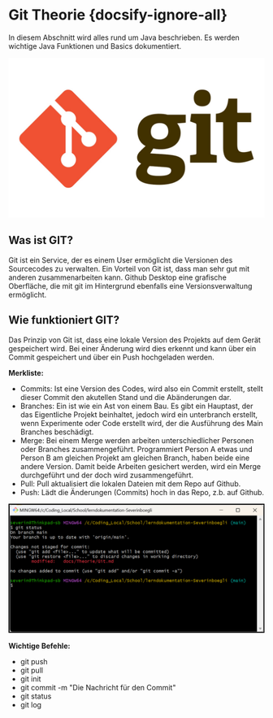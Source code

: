 # Git Theorie {docsify-ignore-all}

In diesem Abschnitt wird alles rund um Java beschrieben. Es werden wichtige Java Funktionen und Basics dokumentiert.

![Git](git.jpg)

## Was ist GIT?
Git ist ein Service, der es einem User ermöglicht die Versionen des Sourcecodes zu verwalten. Ein Vorteil von Git ist, dass man sehr gut mit anderen zusammenarbeiten kann. Github Desktop eine grafische Oberfläche, die mit git im Hintergrund ebenfalls eine Versionsverwaltung ermöglicht.



## Wie funktioniert GIT?
Das Prinzip von Git ist, dass eine lokale Version des Projekts auf dem Gerät gespeichert wird. Bei einer Änderung wird dies erkennt und kann über ein Commit gespeichert und über ein Push hochgeladen werden.

**Merkliste:**
- Commits: Ist eine Version des Codes, wird also ein Commit erstellt, stellt dieser Commit den akutellen Stand und die Abänderungen dar.
- Branches: Ein ist wie ein Ast von einem Bau. Es gibt ein Hauptast, der das Eigentliche Projekt beinhaltet, jedoch wird ein unterbranch erstellt, wenn Experimente oder Code erstellt wird, der die Ausführung des Main Branches beschädigt.
- Merge: Bei einem Merge werden arbeiten unterschiedlicher Personen oder Branches zusammengeführt. Programmiert Person A etwas und Person B am gleichen Projekt am gleichen Branch, haben beide eine andere Version. Damit beide Arbeiten gesichert werden, wird ein Merge durchgeführt und der doch wird zusammengeführt.
- Pull: Pull aktualisiert die lokalen Dateien mit dem Repo auf Github.
- Push: Lädt die Änderungen (Commits) hoch in das Repo, z.b. auf Github.

![Git-Bash](git-bash.png)

**Wichtige Befehle:**
- git push
- git pull
- git init
- git commit -m "Die Nachricht für den Commit"
- git status
- git log

